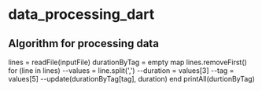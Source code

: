 # data_processing_dart

## Algorithm for processing data

lines = readFile(inputFile)
durationByTag = empty map
lines.removeFirst()
for (line in lines)
--values = line.split(',')
--duration = values[3]
--tag = values[5]
--update(durationByTag[tag], duration)
end
printAll(durtionByTag)
